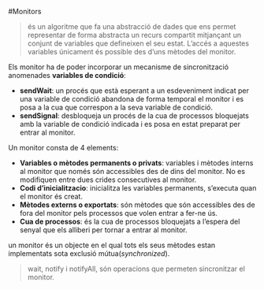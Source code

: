 #Monitors

>és un algoritme que fa una abstracció de dades que ens permet 
representar de forma abstracta un recurs compartit mitjançant 
un conjunt de variables que defineixen el seu estat. L’accés 
a aquestes variables únicament és possible des d’uns mètodes del monitor.

Els monitor ha de poder incorporar un mecanisme de sincronització anomenades **variables de condició**:
 - **sendWait**: un procés que està esperant a un esdeveniment indicat per una variable de condició abandona 
 de forma temporal el monitor i es posa a la cua que correspon a la seva variable de condició.
 - **sendSignal**: desbloqueja un procés de la cua de processos bloquejats amb la variable de 
 condició indicada i es posa en estat preparat per entrar al monitor.
 
Un monitor consta de 4 elements:
 - **Variables o mètodes permanents o privats**: variables i mètodes interns al monitor que només són 
 accessibles des de dins del monitor. No es modifiquen entre dues crides consecutives al monitor.
 - **Codi d’inicialitzacio**: inicialitza les variables permanents, s’executa quan el monitor és creat.
 - **Mètodes externs o exportats**: són mètodes que són accessibles des de fora del monitor
 pels processos que volen entrar a fer-ne ús.
 - **Cua de processos**: és la cua de processos bloquejats a l’espera del 
 senyal que els alliberi per tornar a entrar al monitor.
 
un monitor és un objecte en el qual tots els seus mètodes estan implementats sota exclusió mútua(*synchronized*).
>wait, notify i notifyAll, són operacions que permeten sincronitzar el monitor.